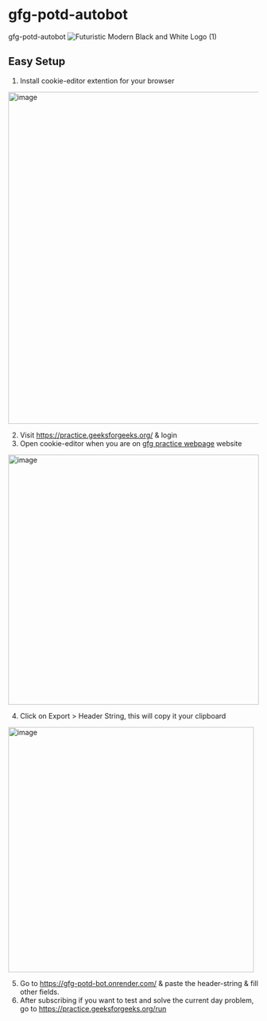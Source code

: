 # gfg-potd-autobot
gfg-potd-autobot
![Futuristic Modern Black and White Logo (1)](https://user-images.githubusercontent.com/57872422/223865009-590e56c4-c48c-449f-ad9e-dd6e57cbb568.png)

## Easy Setup

1. Install cookie-editor extention for your browser

<img width="669" alt="image" src="https://github.com/tiklup11/gfg-potd-autobot/assets/57872422/8c350cae-a805-49be-a3f2-8a3857fb9d7b">

2. Visit https://practice.geeksforgeeks.org/ & login
3. Open cookie-editor when you are on [gfg practice webpage](https://practice.geeksforgeeks.org/) website

<img width="504" alt="image" src="https://github.com/tiklup11/gfg-potd-autobot/assets/57872422/7e9cfa7f-97e2-4b49-be38-ca2024634f63">

4. Click on Export > Header String, this will copy it your clipboard

<img width="494" alt="image" src="https://github.com/tiklup11/gfg-potd-autobot/assets/57872422/1c4c9e59-5676-41ba-8a01-0c75f438aa2b">

5. Go to https://gfg-potd-bot.onrender.com/ & paste the header-string & fill other fields.
6. After subscribing if you want to test and solve the current day problem, go to https://practice.geeksforgeeks.org/run


